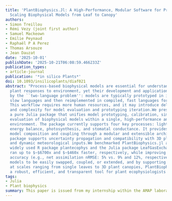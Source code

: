 ```yaml
---
title: 'PlantBiophysics.Jl: A High-Performance, Modular Software for Prototyping and
  Scaling Biophysical Models from Leaf to Canopy'
authors:
- Simon Treillou
- Rémi Vezy (joint first author)
- Samuel Mackeown
- Emilie Peynaud
- Raphaël P A Perez
- Thomas Arsouze
- Jean Dauzat
date: '2025-10-01'
publishDate: '2025-10-21T06:08:59.466233Z'
publication_types:
- article-journal
publication: '*in silico Plants*'
doi: 10.1093/insilicoplants/diaf021
abstract: "Process-based biophysical models are essential for understanding and predicting
  plant responses to environment, yet their development and application remains hindered
  by the ``two-language problem'': models are typically prototyped in interactive,
  slow languages and then reimplemented in compiled, fast languages for simulation.
  This workflow requires more human resources, and it may introduce delays, errors,
  and complexity for model evaluation and prototyping iteration.We present PlantBiophysics.jl,
  a pure Julia package that unifies model prototyping, calibration, simulation, and
  evaluation of biophysical models within a single, high-performance and interactive
  environment. The package currently supports four key processes: light interception,
  energy balance, photosynthesis, and stomatal conductance. It provides automated
  model composition and coupling through a modular and extensible architecture. The
  package supports uncertainty propagation and compatibility with 3D plant structures
  and dynamic meteorological inputs.We benchmarked PlantBiophysics.jl against the
  widely used R package plantecophys and the Julia package LeafGasExchange.jl. Simulations
  ran up to $∼$6700x and $∼$460x faster, respectively, while improving predictive
  accuracy (e.g., net assimilation nRMSE: 5% vs. 9% and 12%, respectively). By allowing
  models to be easily swapped, coupled, or extended, and by supporting simulations
  at scales ranging from single leaves to 3D plant canopies, PlantBiophysics.jl provides
  a robust, efficient, and transparent tool for plant ecophysiologists and modelers."
tags:
- Julia
- Plant biophysics
summary: This paper is issued from my internship within the AMAP laboratory.
---
```


